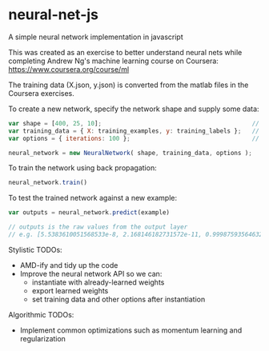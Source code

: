 neural-net-js
=============

A simple neural network implementation in javascript

This was created as an exercise to better understand neural nets while completing Andrew Ng's machine learning course on Coursera: https://www.coursera.org/course/ml

The training data (X.json, y.json) is converted from the matlab files in the Coursera exercises.



To create a new network, specify the network shape and supply some data:
```javascript
var shape = [400, 25, 10];                                          // the number of neurons in each layer
var training_data = { X: training_examples, y: training_labels };   // training data, e.g. the data in X.json and y.json
var options = { iterations: 100 };                                  // network options, currently just number of iterations

neural_network = new NeuralNetwork( shape, training_data, options );
```



To train the network using back propagation:
```javascript
neural_network.train()
```



To test the trained network against a new example:
```javascript
var outputs = neural_network.predict(example)

// outputs is the raw values from the output layer
// e.g. [5.5383610051568533e-8, 2.168146182731572e-11, 0.9998759356463254]
```



Stylistic TODOs:
* AMD-ify and tidy up the code
* Improve the neural network API so we can:
  * instantiate with already-learned weights
  * export learned weights
  * set training data and other options after instantiation

Algorithmic TODOs:
* Implement common optimizations such as momentum learning and regularization
